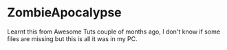 # ZombieApocalypse

Learnt this from Awesome Tuts couple of months ago, I don't know if some files are missing but this is all it was in my PC.

